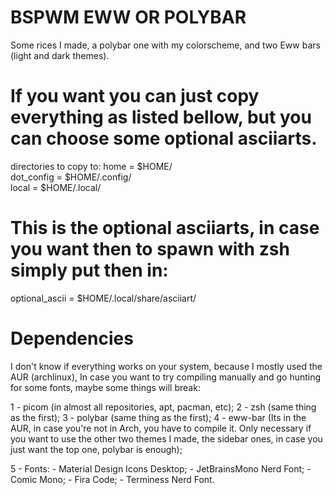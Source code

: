 # BSPWM EWW OR POLYBAR
Some rices I made, a polybar one with my colorscheme, and two Eww bars (light and dark themes).

# If you want you can just copy everything as listed bellow, but you can choose some optional asciiarts.
directories to copy to: 
home = $HOME/    
dot_config = $HOME/.config/    
local = $HOME/.local/    

# This is the optional asciiarts, in case you want then to spawn with zsh simply put then in:
optional_ascii = $HOME/.local/share/asciiart/


# Dependencies
I don't know if everything works on your system, because I mostly used the AUR (archlinux), In case you want to try compiling manually and go hunting for some fonts, maybe some things will break:

1 - picom (in almost all repositories, apt, pacman, etc);
2 - zsh (same thing as the first);
3 - polybar (same thing as the first);
4 - eww-bar (Its in the AUR, in case you're not in Arch, you have to compile it. Only necessary if you want to use the other two themes I made, the sidebar ones, in case you just want the top one, polybar is enough);

5 - Fonts:
    - Material Design Icons Desktop;
    - JetBrainsMono Nerd Font;
    - Comic Mono;
    - Fira Code;
    - Terminess Nerd Font.

